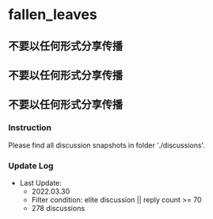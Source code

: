 # fallen_leaves

## 不要以任何形式分享传播

## 不要以任何形式分享传播

## 不要以任何形式分享传播

### Instruction

Please find all discussion snapshots in folder './discussions'.

### Update Log

- Last Update:
  - 2022.03.30
  - Filter condition: elite discussion || reply count >= 70
  - 278 discussions
